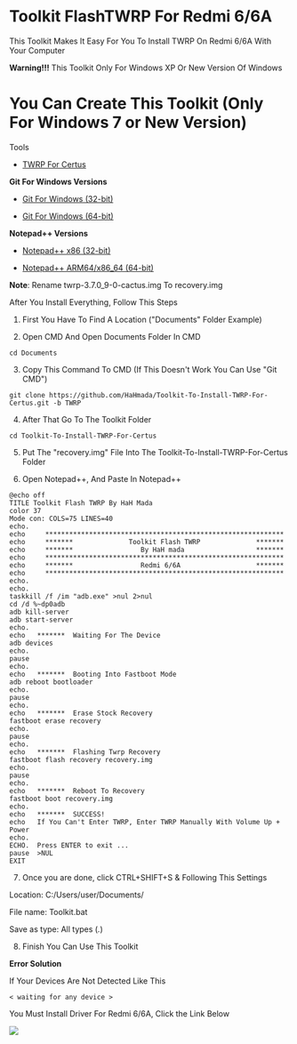 # Toolkit FlashTWRP For Redmi 6/6A

This Toolkit Makes It Easy For You To Install TWRP On Redmi 6/6A With Your Computer

**Warning!!!** This Toolkit Only For Windows XP Or New Version Of Windows 

# You Can Create This Toolkit (Only For Windows 7 or New Version)

Tools

- [TWRP For Certus](https://eu.dl.twrp.me/cactus/twrp-3.7.0_9-0-cactus.img "TWRP")

**Git For Windows Versions**

- [Git For Windows (32-bit)](https://objects.githubusercontent.com/github-production-release-asset-2e65be/23216272/3a299a53-faf3-4a79-b4f5-bc1b0bd64f74?X-Amz-Algorithm=AWS4-HMAC-SHA256&X-Amz-Credential=releaseassetproduction%2F20241129%2Fus-east-1%2Fs3%2Faws4_request&X-Amz-Date=20241129T124320Z&X-Amz-Expires=300&X-Amz-Signature=91f5e2d35ff6633fd1677dffa6ba06a7e413695db401841627db031ad54e2dd2&X-Amz-SignedHeaders=host&response-content-disposition=attachment%3B%20filename%3DGit-2.47.1-32-bit.exe&response-content-type=application%2Foctet-stream "Git-For-Windows_32-bit")

- [Git For Windows (64-bit)](https://objects.githubusercontent.com/github-production-release-asset-2e65be/23216272/67e30882-badc-4f28-a242-90f27d9ed99d?X-Amz-Algorithm=AWS4-HMAC-SHA256&X-Amz-Credential=releaseassetproduction%2F20241129%2Fus-east-1%2Fs3%2Faws4_request&X-Amz-Date=20241129T124520Z&X-Amz-Expires=300&X-Amz-Signature=6225f1644bf93572e9185340d9f49716f4ea6fd267ff34d22988782aed287675&X-Amz-SignedHeaders=host&response-content-disposition=attachment%3B%20filename%3DGit-2.47.1-64-bit.exe&response-content-type=application%2Foctet-stream "Git-For-Windows_64-bit")

**Notepad++ Versions**

- [Notepad++ x86 (32-bit)](https://objects.githubusercontent.com/github-production-release-asset-2e65be/33014811/cddd26c4-d387-4259-ba6c-cefba3b02e13?X-Amz-Algorithm=AWS4-HMAC-SHA256&X-Amz-Credential=releaseassetproduction%2F20241129%2Fus-east-1%2Fs3%2Faws4_request&X-Amz-Date=20241129T123354Z&X-Amz-Expires=300&X-Amz-Signature=f5ca99e3fa48aba1309bccdca9e3b6189e8dc052cfe78781ed4d73d2816f5c59&X-Amz-SignedHeaders=host&response-content-disposition=attachment%3B%20filename%3Dnpp.8.7.2.Installer.exe&response-content-type=application%2Foctet-stream "Notepad++_x86")

- [Notepad++ ARM64/x86_64 (64-bit)](https://objects.githubusercontent.com/github-production-release-asset-2e65be/33014811/a768fb53-85e0-4176-bb94-2f0a48463375?X-Amz-Algorithm=AWS4-HMAC-SHA256&X-Amz-Credential=releaseassetproduction%2F20241129%2Fus-east-1%2Fs3%2Faws4_request&X-Amz-Date=20241129T123713Z&X-Amz-Expires=300&X-Amz-Signature=469ddee8bc51648bad2e4ef8c8e4f3c958978c6f4bad7371d3c7cd256eb0a206&X-Amz-SignedHeaders=host&response-content-disposition=attachment%3B%20filename%3Dnpp.8.7.2.Installer.arm64.exe&response-content-type=application%2Foctet-stream "Notepad++_ARM64")

**Note**: Rename twrp-3.7.0_9-0-cactus.img To recovery.img

After You Install Everything, Follow This Steps

1. First You Have To Find A Location ("Documents" Folder Example)

2. Open CMD And Open Documents Folder In CMD

```
cd Documents
```

3. Copy This Command To CMD (If This Doesn't Work You Can Use "Git CMD")

```
git clone https://github.com/HaHmada/Toolkit-To-Install-TWRP-For-Certus.git -b TWRP
```

4. After That Go To The Toolkit Folder

```
cd Toolkit-To-Install-TWRP-For-Certus
```

5. Put The "recovery.img" File Into The Toolkit-To-Install-TWRP-For-Certus Folder

6. Open Notepad++, And Paste In Notepad++

```
@echo off
TITLE Toolkit Flash TWRP By HaH Mada
color 37
Mode con: COLS=75 LINES=40
echo.
echo     ************************************************************
echo     *******              Toolkit Flash TWRP              *******
echo     *******                 By HaH mada                  *******
echo     ************************************************************
echo     *******                 Redmi 6/6A                   *******
echo     ************************************************************
echo.             
echo.
taskkill /f /im "adb.exe" >nul 2>nul
cd /d %~dp0adb
adb kill-server
adb start-server
echo.
echo   *******  Waiting For The Device
adb devices
echo.
pause
echo.
echo   *******  Booting Into Fastboot Mode
adb reboot bootloader
echo.
pause
echo.
echo   *******  Erase Stock Recovery
fastboot erase recovery
echo.
pause
echo.
echo   *******  Flashing Twrp Recovery
fastboot flash recovery recovery.img
echo.
pause
echo.
echo   *******  Reboot To Recovery
fastboot boot recovery.img
echo.             
echo   *******  SUCCESS!
echo   If You Can't Enter TWRP, Enter TWRP Manually With Volume Up + Power   
echo.                
ECHO.  Press ENTER to exit ...
pause  >NUL
EXIT
```

7. Once you are done, click CTRL+SHIFT+S & Following This Settings

Location: C:/Users/user/Documents/

File name: Toolkit.bat

Save as type: All types (*.*)

8. Finish You Can Use This Toolkit

**Error Solution**

If Your Devices Are Not Detected Like This

```
< waiting for any device >
```
You Must Install Driver For Redmi 6/6A, Click the Link Below

<a href="https://xiaomidriver.com/xiaomi-redmi-6a"><img src="https://img.shields.io/badge/Driver%20For-Redmi%206/6A-orange?style=flat&logo=xiaomi" /></a>

